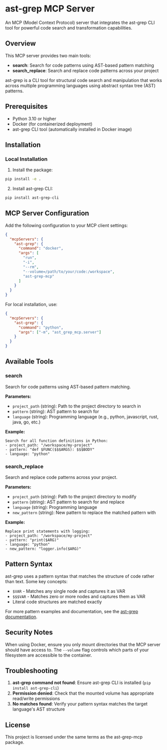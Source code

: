 # ast-grep MCP Server

An MCP (Model Context Protocol) server that integrates the ast-grep CLI tool for powerful code search and transformation capabilities.

## Overview

This MCP server provides two main tools:
- **search**: Search for code patterns using AST-based pattern matching
- **search_replace**: Search and replace code patterns across your project

ast-grep is a CLI tool for structural code search and manipulation that works across multiple programming languages using abstract syntax tree (AST) patterns.

## Prerequisites

- Python 3.10 or higher
- Docker (for containerized deployment)
- ast-grep CLI tool (automatically installed in Docker image)

## Installation


### Local Installation

1. Install the package:
```bash
pip install -e .
```

2. Install ast-grep CLI:
```bash
pip install ast-grep-cli
```

## MCP Server Configuration

Add the following configuration to your MCP client settings:

```json
{
  "mcpServers": {
    "ast-grep": {
      "command": "docker",
      "args": [
        "run",
        "-i",
        "--rm",
        "--volume=/path/to/your/code:/workspace",
        "ast-grep-mcp"
      ]
    }
  }
}
```

For local installation, use:

```json
{
  "mcpServers": {
    "ast-grep": {
      "command": "python",
      "args": ["-m", "ast_grep_mcp.server"]
    }
  }
}
```

## Available Tools

### search

Search for code patterns using AST-based pattern matching.

**Parameters:**
- `project_path` (string): Path to the project directory to search in
- `pattern` (string): AST pattern to search for
- `language` (string): Programming language (e.g., python, javascript, rust, java, go, etc.)

**Example:**
```
Search for all function definitions in Python:
- project_path: "/workspace/my-project"
- pattern: "def $FUNC($$$ARGS): $$$BODY"
- language: "python"
```

### search_replace

Search and replace code patterns across your project.

**Parameters:**
- `project_path` (string): Path to the project directory to modify
- `pattern` (string): AST pattern to search for and replace
- `language` (string): Programming language
- `new_pattern` (string): New pattern to replace the matched pattern with

**Example:**
```
Replace print statements with logging:
- project_path: "/workspace/my-project"
- pattern: "print($ARG)"
- language: "python"
- new_pattern: "logger.info($ARG)"
```

## Pattern Syntax

ast-grep uses a pattern syntax that matches the structure of code rather than text. Some key concepts:

- `$VAR` - Matches any single node and captures it as VAR
- `$$$VAR` - Matches zero or more nodes and captures them as VAR
- Literal code structures are matched exactly

For more pattern examples and documentation, see the [ast-grep documentation](https://ast-grep.github.io/).

## Security Notes

When using Docker, ensure you only mount directories that the MCP server should have access to. The `--volume` flag controls which parts of your filesystem are accessible to the container.

## Troubleshooting

1. **ast-grep command not found**: Ensure ast-grep CLI is installed (`pip install ast-grep-cli`)
2. **Permission denied**: Check that the mounted volume has appropriate read/write permissions
3. **No matches found**: Verify your pattern syntax matches the target language's AST structure

## License

This project is licensed under the same terms as the ast-grep-mcp package.
